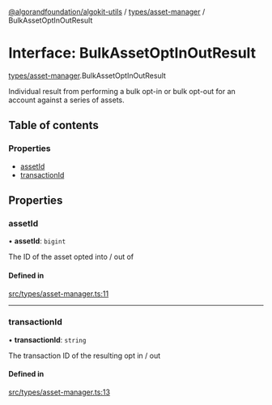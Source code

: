 [@algorandfoundation/algokit-utils](../README.md) / [types/asset-manager](../modules/types_asset_manager.md) / BulkAssetOptInOutResult

# Interface: BulkAssetOptInOutResult

[types/asset-manager](../modules/types_asset_manager.md).BulkAssetOptInOutResult

Individual result from performing a bulk opt-in or bulk opt-out for an account against a series of assets.

## Table of contents

### Properties

- [assetId](types_asset_manager.BulkAssetOptInOutResult.md#assetid)
- [transactionId](types_asset_manager.BulkAssetOptInOutResult.md#transactionid)

## Properties

### assetId

• **assetId**: `bigint`

The ID of the asset opted into / out of

#### Defined in

[src/types/asset-manager.ts:11](https://github.com/lempira/algokit-utils-ts/blob/main/src/types/asset-manager.ts#L11)

___

### transactionId

• **transactionId**: `string`

The transaction ID of the resulting opt in / out

#### Defined in

[src/types/asset-manager.ts:13](https://github.com/lempira/algokit-utils-ts/blob/main/src/types/asset-manager.ts#L13)
